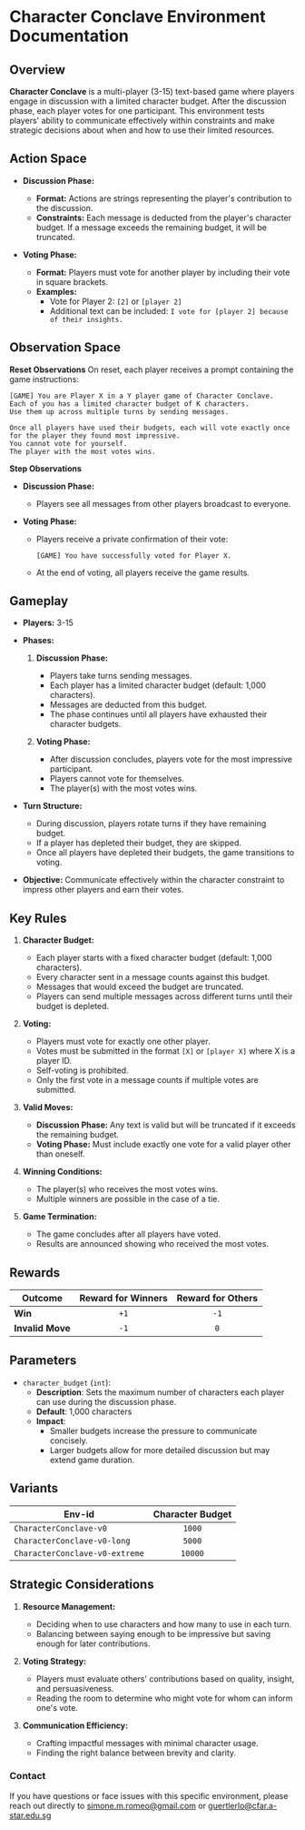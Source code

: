 # Character Conclave Environment Documentation

## Overview
**Character Conclave** is a multi-player (3-15) text-based game where players engage in discussion with a limited character budget. After the discussion phase, each player votes for one participant. This environment tests players' ability to communicate effectively within constraints and make strategic decisions about when and how to use their limited resources.

## Action Space

- **Discussion Phase:**
  - **Format:** Actions are strings representing the player's contribution to the discussion.
  - **Constraints:** Each message is deducted from the player's character budget. If a message exceeds the remaining budget, it will be truncated.
  
- **Voting Phase:**
  - **Format:** Players must vote for another player by including their vote in square brackets.
  - **Examples:**
    - Vote for Player 2: `[2]` or `[player 2]`
    - Additional text can be included: `I vote for [player 2] because of their insights.`

## Observation Space

**Reset Observations**
On reset, each player receives a prompt containing the game instructions:
```plaintext
[GAME] You are Player X in a Y player game of Character Conclave.
Each of you has a limited character budget of K characters.
Use them up across multiple turns by sending messages.

Once all players have used their budgets, each will vote exactly once 
for the player they found most impressive.
You cannot vote for yourself.
The player with the most votes wins.
```

**Step Observations**
- **Discussion Phase:**
  - Players see all messages from other players broadcast to everyone.
  
- **Voting Phase:**
  - Players receive a private confirmation of their vote:
    ```plaintext
    [GAME] You have successfully voted for Player X.
    ```
  - At the end of voting, all players receive the game results.

## Gameplay

- **Players:** 3-15
- **Phases:**
  1. **Discussion Phase:**
     - Players take turns sending messages.
     - Each player has a limited character budget (default: 1,000 characters).
     - Messages are deducted from this budget.
     - The phase continues until all players have exhausted their character budgets.
  
  2. **Voting Phase:**
     - After discussion concludes, players vote for the most impressive participant.
     - Players cannot vote for themselves.
     - The player(s) with the most votes wins.

- **Turn Structure:**
  - During discussion, players rotate turns if they have remaining budget.
  - If a player has depleted their budget, they are skipped.
  - Once all players have depleted their budgets, the game transitions to voting.

- **Objective:** Communicate effectively within the character constraint to impress other players and earn their votes.

## Key Rules

1. **Character Budget:**
   - Each player starts with a fixed character budget (default: 1,000 characters).
   - Every character sent in a message counts against this budget.
   - Messages that would exceed the budget are truncated.
   - Players can send multiple messages across different turns until their budget is depleted.

2. **Voting:**
   - Players must vote for exactly one other player.
   - Votes must be submitted in the format `[X]` or `[player X]` where X is a player ID.
   - Self-voting is prohibited.
   - Only the first vote in a message counts if multiple votes are submitted.

3. **Valid Moves:**
   - **Discussion Phase:** Any text is valid but will be truncated if it exceeds the remaining budget.
   - **Voting Phase:** Must include exactly one vote for a valid player other than oneself.

4. **Winning Conditions:**
   - The player(s) who receives the most votes wins.
   - Multiple winners are possible in the case of a tie.

5. **Game Termination:**
   - The game concludes after all players have voted.
   - Results are announced showing who received the most votes.

## Rewards

| Outcome          | Reward for Winners | Reward for Others |
|------------------|:------------------:|:-----------------:|
| **Win**          | `+1`               | `-1`              |
| **Invalid Move** | `-1`               | `0`               |

## Parameters

- `character_budget` (`int`):
    - **Description**: Sets the maximum number of characters each player can use during the discussion phase.
    - **Default**: 1,000 characters
    - **Impact**:
        - Smaller budgets increase the pressure to communicate concisely.
        - Larger budgets allow for more detailed discussion but may extend game duration.

## Variants

| Env-id                        | Character Budget |
|-------------------------------|:----------------:|
| `CharacterConclave-v0`        | `1000`           |
| `CharacterConclave-v0-long`   | `5000`           |
| `CharacterConclave-v0-extreme`| `10000`          |

## Strategic Considerations

1. **Resource Management:**
   - Deciding when to use characters and how many to use in each turn.
   - Balancing between saying enough to be impressive but saving enough for later contributions.

2. **Voting Strategy:**
   - Players must evaluate others' contributions based on quality, insight, and persuasiveness.
   - Reading the room to determine who might vote for whom can inform one's vote.

3. **Communication Efficiency:**
   - Crafting impactful messages with minimal character usage.
   - Finding the right balance between brevity and clarity.



### Contact
If you have questions or face issues with this specific environment, please reach out directly to simone.m.romeo@gmail.com or guertlerlo@cfar.a-star.edu.sg 